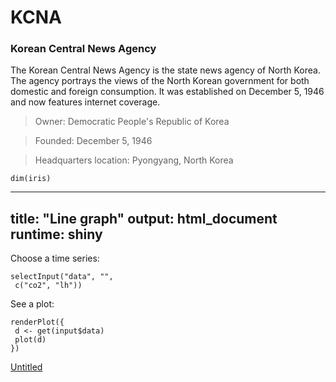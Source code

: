 # KCNA

### Korean Central News Agency
The Korean Central News Agency is the state news agency of North Korea. The agency portrays the views of the North Korean government for both domestic and foreign consumption. It was established on December 5, 1946 and now features internet coverage.

> Owner: Democratic People's Republic of Korea  

> Founded: December 5, 1946  

> Headquarters location: Pyongyang, North Korea  

```{r eval=FALSE}
dim(iris)
```

---
title: "Line graph"
output: html_document
runtime: shiny
---

Choose a time series:
```{r echo = FALSE}
selectInput("data", "",
 c("co2", "lh"))
```
See a plot:
```{r echo = FALSE}
renderPlot({
 d <- get(input$data)
 plot(d)
})
```

[Untitled](Untitled.Rmd)

